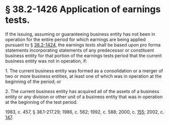 # § 38.2-1426 Application of earnings tests.

<p>If the issuing, assuming or guaranteeing business entity has not been in operation for the entire period for which earnings are being applied pursuant to § <a href='http://law.lis.virginia.gov/vacode/38.2-1424/'>38.2-1424</a>, the earnings tests shall be based upon pro forma statements incorporating statements of any predecessor or constituent business entity for that portion of the earnings tests period that the current business entity was not in operation, if:</p><p>1. The current business entity was formed as a consolidation or a merger of two or more business entities, at least one of which was in operation at the beginning of the period; or</p><p>2. The current business entity has acquired all of the assets of a business entity or any division or other unit of a business entity that was in operation at the beginning of the test period.</p><p>1983, c. 457, § 38.1-217.29; 1986, c. 562; 1992, c. 588; 2000, c. <a href='http://lis.virginia.gov/cgi-bin/legp604.exe?001+ful+CHAP0155'>155</a>; 2002, c. <a href='http://lis.virginia.gov/cgi-bin/legp604.exe?021+ful+CHAP0147'>147</a>.</p>
